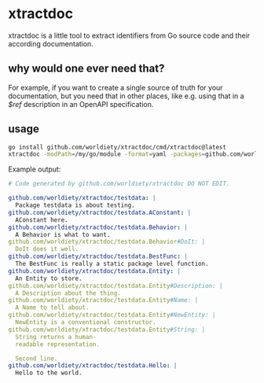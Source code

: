 # xtractdoc

xtractdoc is a little tool to extract identifiers from Go source code and their according documentation.

## why would one ever need that?

For example, if you want to create a single source of truth for your documentation, but you need that
in other places, like e.g. using that in a _$ref_ description in an OpenAPI specification.

## usage

```bash
go install github.com/worldiety/xtractdoc/cmd/xtractdoc@latest
xtractdoc -modPath=/my/go/module -format=yaml -packages=github.com/worldiety/xtractdoc/testdata;github.com/worldiety/xtractdoc/testdata/v1 > godoc.yaml
```

Example output:

```yaml
# Code generated by github.com/worldiety/xtractdoc DO NOT EDIT.

github.com/worldiety/xtractdoc/testdata: |
  Package testdata is about testing.
github.com/worldiety/xtractdoc/testdata.AConstant: |
  AConstant here.
github.com/worldiety/xtractdoc/testdata.Behavior: |
  A Behavior is what to want.
github.com/worldiety/xtractdoc/testdata.Behavior#DoIt: |
  DoIt does it well.
github.com/worldiety/xtractdoc/testdata.BestFunc: |
  The BestFunc is really a static package level function.
github.com/worldiety/xtractdoc/testdata.Entity: |
  An Entity to store.
github.com/worldiety/xtractdoc/testdata.Entity#Description: |
  A Description about the thing.
github.com/worldiety/xtractdoc/testdata.Entity#Name: |
  A Name to tell about.
github.com/worldiety/xtractdoc/testdata.Entity#NewEntity: |
  NewEntity is a conventional constructor.
github.com/worldiety/xtractdoc/testdata.Entity#String: |
  String returns a human-
  readable representation.

  Second line.
github.com/worldiety/xtractdoc/testdata.Hello: |
  Hello to the world.


```